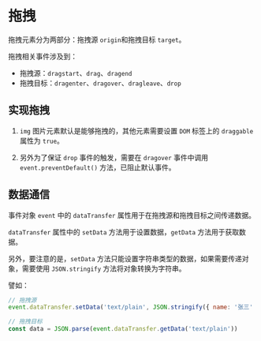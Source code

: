 # 拖拽

拖拽元素分为两部分：拖拽源 `origin`和拖拽目标 `target`。

拖拽相关事件涉及到：

- 拖拽源：`dragstart`、`drag`、`dragend`
- 拖拽目标：`dragenter`、`dragover`、`dragleave`、`drop`

## 实现拖拽

1. `img` 图片元素默认是能够拖拽的，其他元素需要设置 `DOM` 标签上的 `draggable` 属性为 `true`。

2. 另外为了保证 `drop` 事件的触发，需要在 `dragover` 事件中调用 `event.preventDefault()` 方法，已阻止默认事件。

## 数据通信

事件对象 `event` 中的 `dataTransfer` 属性用于在拖拽源和拖拽目标之间传递数据。

`dataTransfer` 属性中的 `setData` 方法用于设置数据，`getData` 方法用于获取数据。

另外，要注意的是，`setData` 方法只能设置字符串类型的数据，如果需要传递对象，需要使用 `JSON.stringify` 方法将对象转换为字符串。

譬如：

```js
// 拖拽源
event.dataTransfer.setData('text/plain', JSON.stringify({ name: '张三' }))

// 拖拽目标
const data = JSON.parse(event.dataTransfer.getData('text/plain'))
```

